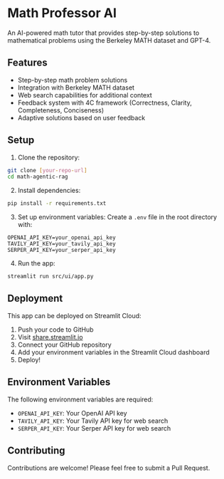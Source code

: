 # Math Professor AI

An AI-powered math tutor that provides step-by-step solutions to mathematical problems using the Berkeley MATH dataset and GPT-4.

## Features

- Step-by-step math problem solutions
- Integration with Berkeley MATH dataset
- Web search capabilities for additional context
- Feedback system with 4C framework (Correctness, Clarity, Completeness, Conciseness)
- Adaptive solutions based on user feedback

## Setup

1. Clone the repository:
```bash
git clone [your-repo-url]
cd math-agentic-rag
```

2. Install dependencies:
```bash
pip install -r requirements.txt
```

3. Set up environment variables:
Create a `.env` file in the root directory with:
```
OPENAI_API_KEY=your_openai_api_key
TAVILY_API_KEY=your_tavily_api_key
SERPER_API_KEY=your_serper_api_key
```

4. Run the app:
```bash
streamlit run src/ui/app.py
```

## Deployment

This app can be deployed on Streamlit Cloud:

1. Push your code to GitHub
2. Visit [share.streamlit.io](https://share.streamlit.io)
3. Connect your GitHub repository
4. Add your environment variables in the Streamlit Cloud dashboard
5. Deploy!

## Environment Variables

The following environment variables are required:
- `OPENAI_API_KEY`: Your OpenAI API key
- `TAVILY_API_KEY`: Your Tavily API key for web search
- `SERPER_API_KEY`: Your Serper API key for web search

## Contributing

Contributions are welcome! Please feel free to submit a Pull Request. 
